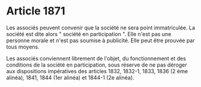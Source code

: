 # Article 1871

Les associés peuvent convenir que la société ne sera point immatriculée. La société est dite alors " société en participation ". Elle n'est pas une personne morale et n'est pas soumise à publicité. Elle peut être prouvée par tous moyens.

Les associés conviennent librement de l'objet, du fonctionnement et des conditions de la société en participation, sous réserve de ne pas déroger aux dispositions impératives des articles 1832, 1832-1, 1833, 1836 (2 ème alinéa), 1841, 1844 (1er alinéa) et 1844-1 (2e alinéa).
